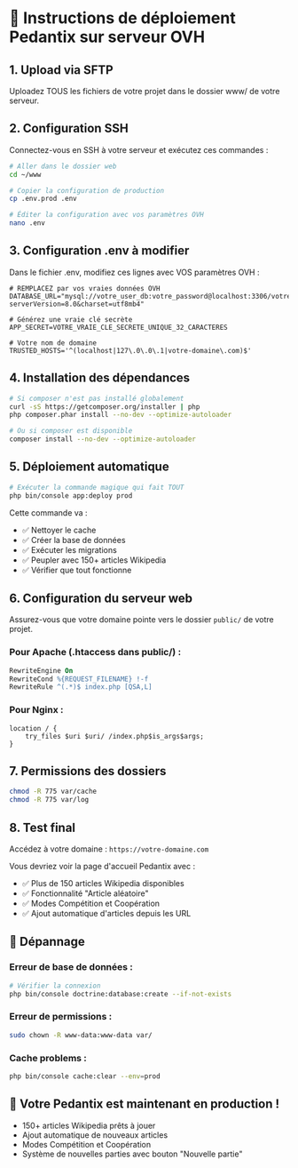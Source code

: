 # 🚀 Instructions de déploiement Pedantix sur serveur OVH

## 1. Upload via SFTP
Uploadez TOUS les fichiers de votre projet dans le dossier www/ de votre serveur.

## 2. Configuration SSH
Connectez-vous en SSH à votre serveur et exécutez ces commandes :

```bash
# Aller dans le dossier web
cd ~/www

# Copier la configuration de production
cp .env.prod .env

# Éditer la configuration avec vos paramètres OVH
nano .env
```

## 3. Configuration .env à modifier
Dans le fichier .env, modifiez ces lignes avec VOS paramètres OVH :

```env
# REMPLACEZ par vos vraies données OVH
DATABASE_URL="mysql://votre_user_db:votre_password@localhost:3306/votre_base_pedantix?serverVersion=8.0&charset=utf8mb4"

# Générez une vraie clé secrète
APP_SECRET=VOTRE_VRAIE_CLE_SECRETE_UNIQUE_32_CARACTERES

# Votre nom de domaine
TRUSTED_HOSTS='^(localhost|127\.0\.0\.1|votre-domaine\.com)$'
```

## 4. Installation des dépendances
```bash
# Si composer n'est pas installé globalement
curl -sS https://getcomposer.org/installer | php
php composer.phar install --no-dev --optimize-autoloader

# Ou si composer est disponible
composer install --no-dev --optimize-autoloader
```

## 5. Déploiement automatique
```bash
# Exécuter la commande magique qui fait TOUT
php bin/console app:deploy prod
```

Cette commande va :
- ✅ Nettoyer le cache
- ✅ Créer la base de données
- ✅ Exécuter les migrations
- ✅ Peupler avec 150+ articles Wikipedia
- ✅ Vérifier que tout fonctionne

## 6. Configuration du serveur web
Assurez-vous que votre domaine pointe vers le dossier `public/` de votre projet.

### Pour Apache (.htaccess dans public/) :
```apache
RewriteEngine On
RewriteCond %{REQUEST_FILENAME} !-f
RewriteRule ^(.*)$ index.php [QSA,L]
```

### Pour Nginx :
```nginx
location / {
    try_files $uri $uri/ /index.php$is_args$args;
}
```

## 7. Permissions des dossiers
```bash
chmod -R 775 var/cache
chmod -R 775 var/log
```

## 8. Test final
Accédez à votre domaine : `https://votre-domaine.com`

Vous devriez voir la page d'accueil Pedantix avec :
- ✅ Plus de 150 articles Wikipedia disponibles
- ✅ Fonctionnalité "Article aléatoire"
- ✅ Modes Compétition et Coopération
- ✅ Ajout automatique d'articles depuis les URL

## 🔧 Dépannage

### Erreur de base de données :
```bash
# Vérifier la connexion
php bin/console doctrine:database:create --if-not-exists
```

### Erreur de permissions :
```bash
sudo chown -R www-data:www-data var/
```

### Cache problems :
```bash
php bin/console cache:clear --env=prod
```

## 🎯 Votre Pedantix est maintenant en production !
- 150+ articles Wikipedia prêts à jouer
- Ajout automatique de nouveaux articles
- Modes Compétition et Coopération
- Système de nouvelles parties avec bouton "Nouvelle partie"

